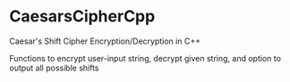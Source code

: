 # CaesarsCipherCpp
Caesar's Shift Cipher Encryption/Decryption in C++

Functions to encrypt user-input string, decrypt given string, and option to output all possible shifts
